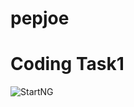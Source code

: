 # pepjoe
# Coding Task1
![StartNG](https://res.cloudinary.com/pepjoe/image/upload/v1584794352/Screenshot_59_ewfopf.png)